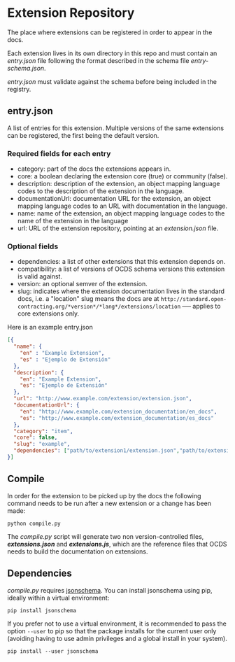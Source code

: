 # Extension Repository

The place where extensions can be registered in order to appear in the docs.

Each extension lives in its own directory in this repo and must contain an _entry.json_ file following the format described in the schema file _entry-schema.json_.

_entry.json_ must validate against the schema before being included in the registry.

## entry.json

A list of entries for this extension. Multiple versions of the same extensions can be registered, the first being the default version.

### Required fields for each entry

* category: part of the docs the extensions appears in.
* core: a boolean declaring the extension core (true) or community (false).
* description: description of the extension, an object mapping language codes to the description of the extension in the language.
* documentationUrl: documentation URL for the extension, an object mapping language codes to an URL with documentation in the language.
* name: name of the extension, an object mapping language codes to the name of the extension in the language
* url: URL of the extension repository, pointing at an _extension.json_ file.

### Optional fields

* dependencies: a list of other extensions that this extension depends on.
* compatibility: a list of versions of OCDS schema versions this extension is valid against.
* version: an optional semver of the extension.
* slug: indicates where the extension documentation lives in the standard docs, i.e. a "location" slug means the docs are at `http://standard.open-contracting.org/*version*/*lang*/extensions/location` ── applies to core extensions only.

Here is an example entry.json

```json
[{
  "name": {
    "en" : "Example Extension",
    "es" : "Ejemplo de Extensión"
  },
  "description": {
    "en": "Example Extension",
    "es": "Ejemplo de Extensión"
  },
  "url": "http://www.example.com/extension/extension.json",
  "documentationUrl": {
    "en": "http://www.example.com/extension_documentation/en_docs",
    "es": "http://www.example.com/extension_documentation/es_docs"
  },
  "category": "item",
  "core": false,
  "slug": "example",
  "dependencies": ["path/to/extension1/extension.json","path/to/extension2/extension.json" ]
}]
```

## Compile

In order for the extension to be picked up by the docs the following command needs to be run after a new extension or a change has been made:

`python compile.py`

The _compile.py_ script will generate two non version-controlled files, **_extensions.json_** and **_extensions.js_**, which are the reference files that OCDS needs to build the documentation on extensions.

## Dependencies

_compile.py_ requires [jsonschema](https://pypi.python.org/pypi/jsonschema). You can install jsonschema using pip, ideally within a virtual environment:

```shell
pip install jsonschema
```

If you prefer not to use a virtual environment, it is recommended to pass the option `--user` to pip so that the package installs for the current user only (avoiding having to use admin privileges and a global install in your system).

```shell
pip install --user jsonschema
```

